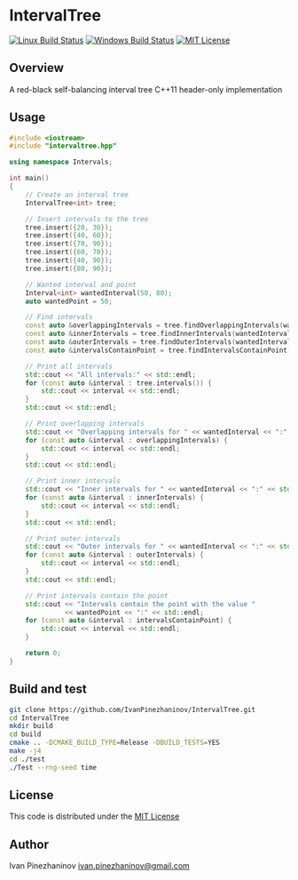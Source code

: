 # IntervalTree

[![Linux Build Status](https://travis-ci.org/IvanPinezhaninov/IntervalTree.svg?branch=master)](https://travis-ci.org/IvanPinezhaninov/IntervalTree)
[![Windows Build Status](https://ci.appveyor.com/api/projects/status/github/IvanPinezhaninov/intervaltree?svg=true)](https://ci.appveyor.com/project/IvanPinezhaninov/intervaltree)
[![MIT License](https://img.shields.io/badge/license-mit-blue.svg?style=flat)](http://opensource.org/licenses/MIT)

## Overview

A red-black self-balancing interval tree C++11 header-only implementation

## Usage

```c++
#include <iostream>
#include "intervaltree.hpp"

using namespace Intervals;

int main()
{
    // Create an interval tree
    IntervalTree<int> tree;

    // Insert intervals to the tree
    tree.insert({20, 30});
    tree.insert({40, 60});
    tree.insert({70, 90});
    tree.insert({60, 70});
    tree.insert({40, 90});
    tree.insert({80, 90});

    // Wanted interval and point
    Interval<int> wantedInterval(50, 80);
    auto wantedPoint = 50;

    // Find intervals
    const auto &overlappingIntervals = tree.findOverlappingIntervals(wantedInterval);
    const auto &innerIntervals = tree.findInnerIntervals(wantedInterval);
    const auto &outerIntervals = tree.findOuterIntervals(wantedInterval);
    const auto &intervalsContainPoint = tree.findIntervalsContainPoint(wantedPoint);

    // Print all intervals
    std::cout << "All intervals:" << std::endl;
    for (const auto &interval : tree.intervals()) {
        std::cout << interval << std::endl;
    }
    std::cout << std::endl;

    // Print overlapping intervals
    std::cout << "Overlapping intervals for " << wantedInterval << ":" << std::endl;
    for (const auto &interval : overlappingIntervals) {
        std::cout << interval << std::endl;
    }
    std::cout << std::endl;

    // Print inner intervals
    std::cout << "Inner intervals for " << wantedInterval << ":" << std::endl;
    for (const auto &interval : innerIntervals) {
        std::cout << interval << std::endl;
    }
    std::cout << std::endl;

    // Print outer intervals
    std::cout << "Outer intervals for " << wantedInterval << ":" << std::endl;
    for (const auto &interval : outerIntervals) {
        std::cout << interval << std::endl;
    }
    std::cout << std::endl;

    // Print intervals contain the point
    std::cout << "Intervals contain the point with the value "
              << wantedPoint << ":" << std::endl;
    for (const auto &interval : intervalsContainPoint) {
        std::cout << interval << std::endl;
    }

    return 0;
}
```

## Build and test

```bash
git clone https://github.com/IvanPinezhaninov/IntervalTree.git
cd IntervalTree
mkdir build
cd build
cmake .. -DCMAKE_BUILD_TYPE=Release -DBUILD_TESTS=YES
make -j4
cd ./test
./Test --rng-seed time
```

## License
This code is distributed under the [MIT License](LICENSE)

## Author
Ivan Pinezhaninov <ivan.pinezhaninov@gmail.com>
